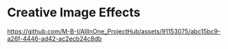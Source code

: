 # Creative Image Effects


https://github.com/M-B-I/AllInOne_ProjectHub/assets/91153075/abc15bc9-a26f-4446-ad42-ac2ecb24c8db

